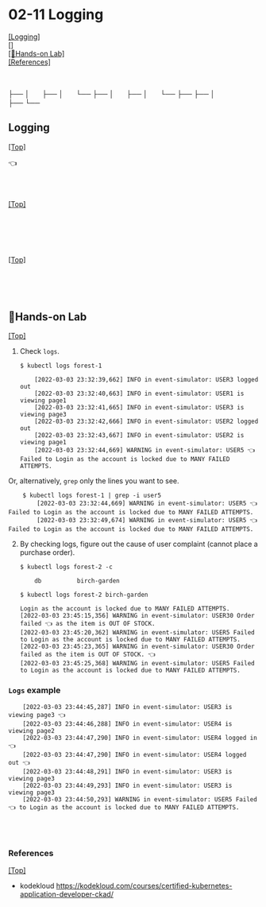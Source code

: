 # <span id='top'>02-11 Logging</span>

[[Logging]](#Logging)  
[[]](#)  
[[🤲Hands-on Lab]](#handson)  
[[References]](#ref)

<br>

├──
│ㅤㅤ├──
│ㅤㅤ└──
├──
│ㅤㅤ├──
│ㅤㅤ└──
├──
├──
│  
├──
└──

## <span id='Logging'>Logging </span>

[[Top]](#top)

👈

<br>

## <span id=''></span>

[[Top]](#top)

<br>

<br>
<br>

## <span id=''></span>

[[Top]](#top)

<br>

<br>
<br>

## <span id='handson'>🤲Hands-on Lab</span>

[[Top]](#top)

1.  Check `logs`.

        $ kubectl logs forest-1

            [2022-03-03 23:32:39,662] INFO in event-simulator: USER3 logged out
            [2022-03-03 23:32:40,663] INFO in event-simulator: USER1 is viewing page1
            [2022-03-03 23:32:41,665] INFO in event-simulator: USER3 is viewing page3
            [2022-03-03 23:32:42,666] INFO in event-simulator: USER2 logged out
            [2022-03-03 23:32:43,667] INFO in event-simulator: USER2 is viewing page1
            [2022-03-03 23:32:44,669] WARNING in event-simulator: USER5 👈 Failed to Login as the account is locked due to MANY FAILED ATTEMPTS.

Or, alternatively, `grep` only the lines you want to see.

        $ kubectl logs forest-1 | grep -i user5
            [2022-03-03 23:32:44,669] WARNING in event-simulator: USER5 👈 Failed to Login as the account is locked due to MANY FAILED ATTEMPTS.
            [2022-03-03 23:32:49,674] WARNING in event-simulator: USER5 👈 Failed to Login as the account is locked due to MANY FAILED ATTEMPTS.

2.  By checking logs, figure out the cause of user complaint (cannot place a purchase order).

        $ kubectl logs forest-2 -c

            db          birch-garden

        $ kubectl logs forest-2 birch-garden

        Login as the account is locked due to MANY FAILED ATTEMPTS.
        [2022-03-03 23:45:15,356] WARNING in event-simulator: USER30 Order failed 👈 as the item is OUT OF STOCK.
        [2022-03-03 23:45:20,362] WARNING in event-simulator: USER5 Failed to Login as the account is locked due to MANY FAILED ATTEMPTS.
        [2022-03-03 23:45:23,365] WARNING in event-simulator: USER30 Order failed as the item is OUT OF STOCK. 👈
        [2022-03-03 23:45:25,368] WARNING in event-simulator: USER5 Failed to Login as the account is locked due to MANY FAILED ATTEMPTS.

### `Logs` example

        [2022-03-03 23:44:45,287] INFO in event-simulator: USER3 is viewing page3 👈
        [2022-03-03 23:44:46,288] INFO in event-simulator: USER4 is viewing page2
        [2022-03-03 23:44:47,290] INFO in event-simulator: USER4 logged in 👈
        [2022-03-03 23:44:47,290] INFO in event-simulator: USER4 logged out 👈
        [2022-03-03 23:44:48,291] INFO in event-simulator: USER3 is viewing page3
        [2022-03-03 23:44:49,293] INFO in event-simulator: USER3 is viewing page3
        [2022-03-03 23:44:50,293] WARNING in event-simulator: USER5 Failed 👈 to Login as the account is locked due to MANY FAILED ATTEMPTS.

<br>
<br>

### <span id='ref'>References</span>

[[Top]](#top)

- kodekloud https://kodekloud.com/courses/certified-kubernetes-application-developer-ckad/
